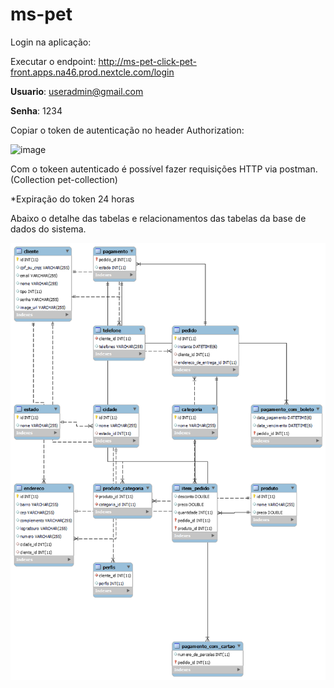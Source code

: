 # ms-pet

Login na aplicação:

Executar o endpoint: http://ms-pet-click-pet-front.apps.na46.prod.nextcle.com/login

**Usuario**: useradmin@gmail.com

**Senha**: 1234

Copiar o token de autenticação no header Authorization:

![image](https://user-images.githubusercontent.com/32875171/130838632-99a41a26-d664-4159-b595-0ce66800bb29.png)


Com o tokeen autenticado é possível fazer requisições HTTP via postman. (Collection pet-collection)

*Expiração do token 24 horas

Abaixo o detalhe das tabelas e relacionamentos das tabelas da base de dados do sistema.

![alt text](https://github.com/thiagocessin/ms-pet/blob/main/db-pet.png?raw=true)



